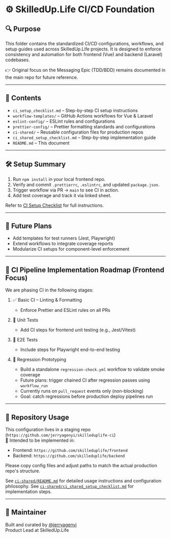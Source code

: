 # ⚙️ SkilledUp.Life CI/CD Foundation

## 🔍 Purpose

This folder contains the standardized CI/CD configurations, workflows, and setup guides used across SkilledUp.Life projects. It is designed to enforce consistency and automation for both frontend (Vue) and backend (Laravel) codebases.

👉 Original focus on the Messaging Epic (TDD/BDD) remains documented in the main repo for future reference.

---

## 📂 Contents

- `ci_setup_checklist.md` – Step-by-step CI setup instructions
- `workflow-templates/` – GitHub Actions workflows for Vue & Laravel
- `eslint-config/` – ESLint rules and configurations
- `prettier-config/` – Prettier formatting standards and configurations
- `ci-shared/` – Reusable configuration files for production repos
- `ci_shared_setup_checklist.md` – Step-by-step implementation guide
- `README.md` – This document

---

## 🛠️ Setup Summary

1. Run `npm install` in your local frontend repo.
2. Verify and commit `.prettierrc`, `.eslintrc`, and updated `package.json`.
3. Trigger workflow via PR → `main` to see CI in action.
4. Add test coverage and track it via linked sheet.

Refer to [CI Setup Checklist](./ci-setup-checklist.md) for full instructions.

---

## 🚀 Future Plans

- Add templates for test runners (Jest, Playwright)
- Extend workflows to integrate coverage reports
- Modularize CI setups for component-level enforcement

---

## 🧱 CI Pipeline Implementation Roadmap (Frontend Focus)

We are phasing CI in the following stages:

1. ✅ Basic CI – Linting & Formatting
   - Enforce Prettier and ESLint rules on all PRs

2. 🔬 Unit Tests
   - Add CI steps for frontend unit testing (e.g., Jest/Vitest)

3. 🎯 E2E Tests
   - Include steps for Playwright end-to-end testing

4. 🧪 Regression Prototyping
   - Build a standalone `regression-check.yml` workflow to validate smoke coverage
   - Future plans: trigger chained CI after regression passes using `workflow_run`
   - Currently runs on `pull_request` events only (non-blocking)
   - Goal: catch regressions before production deploy pipelines run

---

## 🚧 Repository Usage

This configuration lives in a staging repo (`https://github.com/jerryagenyi/skilleduplife-ci`)  
🚀 Intended to be implemented in:
- Frontend: `https://github.com/skilleduplife/frontend`
- Backend: `https://github.com/skilleduplife/backend`

Please copy config files and adjust paths to match the actual production repo's structure.

See [`ci-shared/README.md`](./ci-shared/README.md) for detailed usage instructions and configuration philosophy.
See [`ci-shared/ci_shared_setup_checklist.md`](./ci-shared/ci_shared_setup_checklist.md) for implementation steps.

---

## 👤 Maintainer

Built and curated by [@jerryagenyi](https://github.com/jerryagenyi)  
Product Lead at SkilledUp.Life
